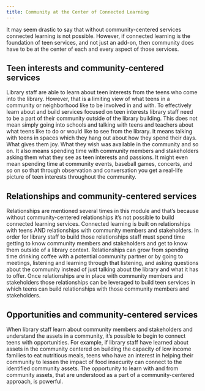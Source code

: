 ```yaml
---
title: Community at the Center of Connected Learning
---
```

It may seem drastic to say that without community-centered services connected learning is not possible. However, if connected learning is the foundation of teen services, and not just an add-on, then community does have to be at the center of each and every aspect of those services.

## Teen interests and community-centered services

Library staff are able to learn about teen interests from the teens who come into the library. However, that is a limiting view of what teens in a community or neighborhood like to be involved in and with.  To effectively learn about and build services focused on teen interests library staff need to be a part of their community outside of the library building. This does not mean simply going into schools and talking with teens and teachers about what teens like to do or would like to see from the library. It means talking with teens in spaces which they hang out about how they spend their days. What gives them joy. What they wish was available in the community and so on.  It also means spending time with community members and stakeholders asking them what they see as teen interests and passions.  It might even mean spending time at community events, baseball games, concerts, and so on so that through observation and conversation you get a real-life picture of teen interests throughout the community.

## Relationships and community-centered services

Relationships are mentioned several times in this module and that’s because without community-centered relationships it’s not possible to build connected learning services. Connected learning is built on relationships with teens AND relationships with community members and stakeholders.  In order for library staff to build those relationships staff must spend time getting to know community members and stakeholders and get to know them outside of a library context. Relationships can grow from spending time drinking coffee with a potential community partner or by going to meetings, listening and learning through that listening, and asking questions about the community instead of just talking about the library and what it has to offer.  Once relationships are in place with community members and stakeholders those relationships can be leveraged to build teen services in which teens can build relationships with those community members and stakeholders.

## Opportunities and community-centered services

When library staff learn about community members and stakeholders and understand the assets in a community, it’s possible to begin to connect teens with opportunities.  For example, if library staff have learned about assets in the community centered on building the capacity of low income families to eat nutritious meals, teens who have an interest in helping their community to lessen the impact of food insecurity can connect to the identified community assets. The opportunity to learn with and from community assets, that are understood as a part of a community-centered approach, is powerful.
